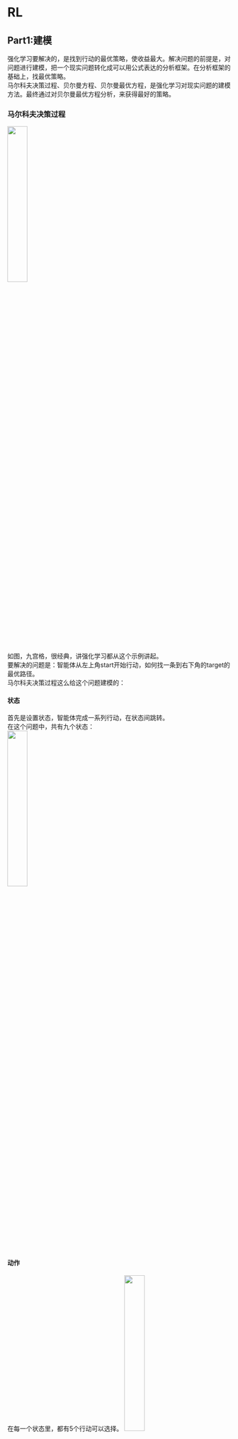 # RL

## Part1:建模
强化学习要解决的，是找到行动的最优策略，使收益最大。解决问题的前提是，对问题进行建模，把一个现实问题转化成可以用公式表达的分析框架。在分析框架的基础上，找最优策略。  
马尔科夫决策过程、贝尔曼方程、贝尔曼最优方程，是强化学习对现实问题的建模方法。最终通过对贝尔曼最优方程分析，来获得最好的策略。  

### 马尔科夫决策过程

<img src="./images/test.png" width="30%" alt="">  

如图，九宫格，很经典，讲强化学习都从这个示例讲起。  
要解决的问题是：智能体从左上角start开始行动，如何找一条到右下角的target的最优路径。  
马尔科夫决策过程这么给这个问题建模的：  
#### 状态
首先是设置状态，智能体完成一系列行动，在状态间跳转。  
在这个问题中，共有九个状态：  
<img src="./images/test1.png" width="30%" alt="">  
#### 动作
在每一个状态里，都有5个行动可以选择。
<img src="./images/test3.png" width="30%" alt="">  
$`a_5`$表示留在原地。

#### 策略
把状态和行动结合在一起，在每个状态下，以多大概率选择哪个行动，就是策略。每个状态可以选择不同的策略。比如在$`t`$时刻，状态$`s_1`$的策略可以是：  
```math
\pi(A_t|S_t=s_1) = \begin{cases}
0, & A=a_1 \\
0.5, & A=a_2 \\
0.5, & A=a_3 \\
0, & A=a_4\\
0, & A=a_5
\end{cases}
```
也就是50%的概率往右走，50%的概率往下走，不会往上往左走或呆在原地。
策略是强化学习要优化的目标，也就是找到一个每个状态上最佳的行动概率分布。

#### 状态转移概率
在状态$`S_t`$下，选择了动作$`A_t`$，会跳转到哪个状态，这个分布是状态转移概率。在九宫格这个问题中，状态转移是确定的，因为一旦确定了动作，也就知道跳转到哪了。所以很容易写出来状态转移概率，比如$`t`$时刻，状态$`S_t=s_1`$选择行动$`A_t=a_2`$的状态转移概率：
```math
p(S_{t+1}|S_t=s_1,A=a_2)= \begin{cases}
1.0, & S_{t+1}=s_2 \\
0, & S_{t+1} \neq s_2
\end{cases}
```

#### 奖励
$`t`$时刻，在状态$`S_t`$下，选择了动作$`A_t`$,跳转到下一状态$`S_{t+1}`$，会获得即时奖励$`R_t`$。  
奖励是强化学习中留给人工调整的接口，要鼓励什么、惩罚什么，都是通过奖励的设置，反馈到模型中，模型根据奖励来找最优策略。  
比如九宫格中，我们不希望智能体走进禁区，所以设置禁区的奖励为-1，不希望走到九宫格外面，所以设置走到九宫格外的奖励为-1，希望智能体能走到目标，所以设置目标的奖励为1.  
奖励既可以看作一个条件概率：
```math
p(R_t=r|S_t=s,A_t=a)
```
比如按照以上奖励设置，$`S_t=s_1`$状态下选择动作$`a_2`$跳转到$`S_{t+1}=s_2`$获得奖励的概率分布为：  
```math
p(R_t|S_t=s_1,A_t=a_2) = 
\begin{cases}
1.0, & R_t = 0.0 \\
0.0, & R_t \neq 0.0
\end{cases}
```
也就是，奖励是0.0。在当前这个九宫格问题中，奖励的获取是确定的，也就是只要在状态$`s_1`$执行动作$`a_2`$就一定获取到奖励$`0.0`$。其他问题未必，所以用条件概率表示更通用。  

#### 马尔可夫决策过程
至此，完成了这个九宫格问题的马尔可夫决策过程建模。  
参数设置好后，让智能体从start开始按照参数行动，就得到一个马尔可夫序列。比如，按照策略行动之后，智能体可能走过这么一条路径：  
<img src="./images/test4.png" width="30%" alt="">  

也就产生一条马尔可夫链：
```math
S_0=s_1,A_0=a_2,R_0=0.0,\\
S_1=s_2,A_1=a_3,R_1=0.0,\\
S_2=s_5,A_2=a_3,R_2=0.0,\\
S_3=s_8,A_3=a_2,R_3=1.0,\\
S_4=s_9
```

通过马尔可夫决策过程，我们对一个智能体的行动过程进行了建模，可以通过一系列随机变量及概率分布，描述出一个智能体的行动过程。

### 贝尔曼方程
#### 状态价值
找最优策略的目的是让收益最大化，那在智能体行动的过程中，收益该如何定义？  
比如我从状态$`s_1`$出发，在策略、状态转移概率的作用下，可能到达不同的状态，在奖励概率分布的作用下，可能在过程中获取到不同的奖励。  
<img src="./images/test5.png" width="60%" alt="">  
如图，条条大路通$`s_9`$，假设前者路线产生的概率为$`p_1`$, 累积收益为2，后者路线产生的概率为$`p_2`$，累积收益为1.该如何衡量各种情况下，从状态$`s_1`$到$`s_9`$取得的收益？   
  
##### 用期望衡量各种情况下的回报  
如状态$`s_1`$的状态价值可以表示为：  
```math
v(s_1) = p_1 * 2 + p_2 * 1
```
如果用随机变量$`G_t`$来表示$`t`$时刻开始，从状态$`S_t=s`$到回合结束，每条马尔可夫链获得的奖励，则状态价值的定义就是：
```math
v(s)=\mathbb{E}[G_t|S_t=s]
```
也就是累积收益的期望。  
  
##### 累积奖励如何计算？  
上例是用过程中的奖励直接累加，来计算奖励。  
这样有一个问题。  
比如上图二中在$`s_8`$时奖励为+1，由于奖励是累加的，那可以在$`s_8`$时不断选择$`a_5`$，来获取+1的奖励。这个策略显然比在$`s_8`$选择动作$`a_2`$跳转到$`s_9`$获得的奖励要高。但这显然不是最优策略，我们希望最优策略应该是路径最短的。  
因此，奖励计算被设计为2部分，一部分是即时奖励，一部分是未来折扣奖励。对于未来的奖励，需要加一个折扣系数$`\gamma`$:  
```math
G_t = R_t + \gamma G_{t+1} = R_t + \gamma R_{t+1} + \gamma^2 R_{t+2}...
```
这样，步数越往后获得的奖励，对当前状态价值的影响越小。  

至此，可以得到状态价值的定义：
```math
v(S_t=s)=\mathbb{E}[R_t+\gamma G_{t+1}]
```

#### 状态价值展开
根据状态价值的定义，及马尔可夫决策过程中定义的概率分布，可以将状态价值中的即时奖励和未来折扣奖励展开。
```math
v(S_t=s)=\mathbb{E}[R_t+\gamma G_{t+1}|S_t=s]=\mathbb{E}[R_t|S_t=s]+\gamma \mathbb{E}[G_{t+1}|S_t=s]
```
```math
\mathbb{E}[R_t|S_t=s] = \sum_{a\in \mathcal{A}}\pi(A_t=a|S_t=s)\sum_{s'\in\mathcal{S}}p(S_{t+1}=s'|S_t=s,A_t=a)\sum_{r\in\mathcal{R}}p(R_t=r|S_t=s,A_t=a)r
```
即时奖励的展开比较好理解，就是把所有行为、状态转移、奖励分布的概率相乘并加和，获取到即使奖励发生的概率，再乘以奖励就可以了。
```math
\mathbb{E}[G_{t+1}|S_t=s]=\sum_{a\in \mathcal{A}}\pi(A_t=a|S_t=s)\sum_{s'\in\mathcal{S}}p(S_{t+1}=s'|S_t=s,A_t=a)v(s')
```
未来折扣奖励的获取比较绕，需要一段公式变换（这里省略）。变换后的公式不难理解。
```math
\sum_{a\in \mathcal{A}}\pi(A_t=a|S_t=s)\sum_{s'\in\mathcal{S}}p(S_{t+1}=s'|S_t=s,A_t=a)
```
这部分是从状态$`S_t=s`$跳转到$`S_{t+1}=s'`$的概率，后面的$`v(s')`$是下一个状态的状态价值。$`v(s')`$也是一个期望，来衡量所有情况下从下一个状态$`s'`$到回合结束的奖励。

即时奖励和未来折扣奖励合并后：
```math
v(s)=\sum_{a\in \mathcal{A}}\sum_{s'\in\mathcal{S}}\pi(A_t=a|S_t=s)p(S_{t+1}=s'|A_t=a,S_t=s)[\sum_{r\in\mathcal{R}}p(R_t=r|S_t=s,A_t=a)r+\gamma v(s')]
```
由于在大多数问题里，即时奖励的获取由状态$`S_t`$和行动$`A_t`$、下一状态$`S_{t+1}`$确定，可以直接看作一个函数$`r(s,a,s')`$，因此可以简化为：  
```math
v(s)=\sum_{a\in \mathcal{A}}\sum_{s'\in\mathcal{S}}\pi(A_t=a|S_t=s)p(S_{t+1}=s'|A_t=a,S_t=s)[r(s,a,s')+\gamma v(s')]
```
公式分成两部分，一部分是前面的概率，由策略$`\pi`$和状态转移概率$`p`$组成。  
一部分是后面的奖励，由即时奖励$`r`$和未来折扣奖励$`\gamma v(s')`$组成。  

#### 贝尔曼方程
仔细看状态价值的公式：  
```math
v(s)=\sum_{a\in \mathcal{A}}\sum_{s'\in\mathcal{S}}\pi(A_t=a|S_t=s)p(S_{t+1}=s'|A_t=a,S_t=s)[r(s,a,s')+\gamma v(s')]
```
可以发现，$`v(s)`$和$`v(s')`$都是未知待求的变量，其他概率分布都是已知的参数。也就是说，它是一个方程的形式，类似：
```math
x = a(b+x)
```
因此，它是一个方程。这就是贝尔曼方程。

#### 解贝尔曼方程
##### 矩阵运算
贝尔曼方程还可以用矩阵的形式写出：  
```math
v_{\pi} = r_{\pi} + \gamma P_{\pi} v_{\pi}
```
在已知策略和状态转移概率的情况下，可以通过矩阵运算解出。  
```math
v_{\pi} = (I-\gamma P_{\pi})^{-1}r_{\pi}
```

##### 迭代法
矩阵运算在状态和行动数量较少时计算量尚可，随着状态和行动数量增加，计算需要消耗大量内存。  
可以用迭代法来解：  
```math
v_{k+1} = r_{\pi} + \gamma P_{\pi} v_k, k=0,1,2,...
```
状态价值设置为一个随机值，之后按照公式不断迭代，就可以收敛到正确的状态价值。  

### 贝尔曼最优方程
#### 行动价值
t时刻在状态$`S_t`$采取行动$`A_t=a`$后，在各种情况下获得的即时奖励加折扣奖励期望，衡量了行动的价值，定义为行动价值：  
```math
q(s,a) = \sum_{s'\in\mathcal{S}}p(s'|s,a)[r(s,a,s')+\gamma v(s')]
```
可以看到，行动价值可以通过状态价值得出。  
同样的，状态价值也可以通过行动价值得出：  
```math
v(s) = \sum_{a\in\mathcal{A}}\pi(a|s)q(s,a)
```

#### 贝尔曼最优方程  
根据行动价值，可以得到贝尔曼最优方程：  
```math
v_{\pi}(s)=\max_{\pi(s) \in \Pi(s)} \sum_{a \in \mathcal{A}} \pi(a|s) q(s, a)
```
贝尔曼方程中，策略$`\pi`$是确定的，只有状态价值$`v_{\pi}(s)`$是变量。而贝尔曼最优方程中，策略$`\pi`$也是要求解的变量。  
也就是说，一个方程要求两个变量，最终的解需要让$`v_{\pi}(s)`$最大。  

#### 解贝尔曼最优方程
一个方程怎么解出两个变量？分两步。  
第一步：固定策略，解贝尔曼方程，得出固定策略下的$`v_{\pi}(s)`$这个之前已经介绍过方法。
第二步：固定状态价值$`v_{\pi}(s)`$，提升策略。提升方法就是选行动价值最大的行动。  
通过不断利用这两种方法迭代，就可以解出贝尔曼最优方程。  

